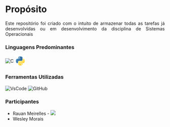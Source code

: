 
# Propósito
<p align="justify"> Este repositório foi criado com o intuito de armazenar todas as tarefas já desenvolvidas ou em desenvolvimento 
da disciplina de Sistemas Operacionais </p>


### Linguagens Predominantes

<div style="display: inline_block;">
  <img align="center" alt="C" height="40" width="40" src="https://cdn.jsdelivr.net/gh/devicons/devicon/icons/c/c-original.svg"/>
  <img align="center" alt="Python" height="35" width="35" src="https://raw.githubusercontent.com/devicons/devicon/master/icons/python/python-original.svg">



### Ferramentas Utilizadas
<div style="display: inline_block;">
  <img align="center" alt="VsCode" height="40" width="40" src="https://cdn.jsdelivr.net/gh/devicons/devicon/icons/vscode/vscode-original.svg">
  <img align="center" alt="GitHub" height="40" width="40" src="https://cdn.jsdelivr.net/gh/devicons/devicon/icons/github/github-original.svg">


### Participantes
  * Rauan Meirelles - <a href="https://github.com/rauan-meirelles" target="_blank"><img src="https://img.shields.io/badge/GITHUB-Rauan Meirelles-blue" target="_blank"></a> 
  * Wesley Morais 
 
